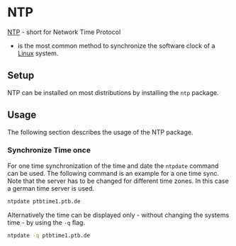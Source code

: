 # NTP

[NTP](https://www.rfc-editor.org/rfc/rfc5905) - short for Network Time Protocol
- is the most common method to synchronize the software clock of a
[Linux](/wiki/linux.md) system.

## Setup

NTP can be installed on most distributions by installing the
`ntp` package.

## Usage

The following section describes the usage of the NTP package.

### Synchronize Time once

For one time synchronization of the time and date the `ntpdate` command can be
used.
The following command is an example for a one time sync.
Note that the server has to be changed for different time zones.
In this case a german time server is used.

```sh
ntpdate ptbtime1.ptb.de
```

Alternatively the time can be displayed only - without changing the systems
time - by using the `-q` flag.

```sh
ntpdate -q ptbtime1.ptb.de
```
